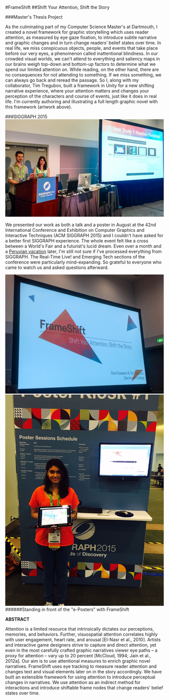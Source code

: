 #FrameShift
##Shift Your Attention, Shift the Story

###Master's Thesis Project

As the culminating part of my Computer Science Master's at Dartmouth, I created a novel framework for graphic storytelling which uses reader attention, as measured by eye gaze fixation, to introduce subtle narrative and graphic changes and in turn change readers’ belief states over time. In real life, we miss conspicuous objects, people, and events that take place before our very eyes, a phenomenon called inattentional blindness. In our crowded visual worlds, we can't attend to everything and saliency maps in our brains weigh top-down and bottom-up factors to determine what we spend our limited attention on. While reading, on the other hand, there are no consequences for not attending to something.
If we miss something, we can always go back and reread the passage. So I, along with my collaborator, Tim Tregubov, built a framework in Unity for a new shifting narrative experience, where your attention matters and changes your perception of the characters and course of events, just like it does in real life. I'm currently authoring and illustrating a full length graphic novel with this framework (artwork above).

###SIGGRAPH 2015
![](/img/siggraph-talk-1.jpg "SIGGRAPH Talk")

We presented our work as both a talk and a poster in August at the 42nd International Conference and Exhibition on Computer Graphics and Interactive Techniques (ACM SIGGRAPH 2015) and I couldn't have asked for a better first SIGGRAPH experience. The whole event felt like a cross between a World's Fair and a futurist's lucid dream. Even over a month and a [Peruvian vacation](/posts/peru.html) later, I'm still not sure if I've processed everything from SIGGRAPH. The Real-Time Live! and Emerging Tech sections of the conference were particularly mind-expanding. So grateful to everyone who came to watch us and asked questions afterward.

![halfsies-1](/img/siggraph-talk-2.jpg "SIGGRAPH Talk")
![halfsies-2](/img/siggraph-poster.jpg "SIGGRAPH Poster")
######Standing in front of the "e-Posters" with FrameShift

**ABSTRACT**

Attention is a limited resource that intrinsically dictates our perceptions, memories, and behaviors. Further, visuospatial attention correlates highly with user engagement, heart rate, and arousal [El-Nasr et al., 2010]. Artists and interactive game designers strive to capture and direct attention, yet even in the most carefully crafted graphic narratives viewer eye paths – a proxy for attention – vary up to 20 percent [McCloud, 1994; Jain et al., 2012a]. Our aim is to use attentional measures to enrich graphic novel narratives. FrameShift uses eye tracking to measure reader attention and changes text and visual elements later on in the story accordingly. We have built an extensible framework for using attention to introduce perceptual changes in narratives. We use attention as an indirect method for interactions and introduce shiftable frame nodes that change readers’ belief states over time.
